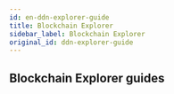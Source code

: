 ```yaml
---
id: en-ddn-explorer-guide
title: Blockchain Explorer
sidebar_label: Blockchain Explorer
original_id: ddn-explorer-guide
---
```


## Blockchain Explorer guides